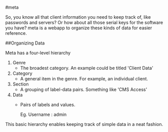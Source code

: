 #meta


So, you know all that client information you need to keep track of, like passwords and servers? Or how about all those serial keys for the software you have? meta is a webapp to organize these kinds of data for easier reference.

##Organizing Data

Meta has a four-level hierarchy

1. Genre
	* The broadest category. An example could be titled 'Client Data'
2. Category
	* A general item in the genre. For example, an individual client.
3. Section
	* A grouping of label-data pairs. Something like 'CMS Access'
4. Data
	* Pairs of labels and values.

		Eg. Username : admin


This basic hierarchy enables keeping track of simple data in a neat fashion.
